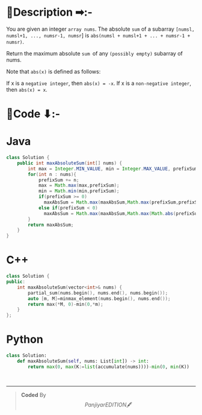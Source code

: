 # 📍Description ➡:-
<!-- Describe your first thoughts on how to solve this problem. -->
You are given an integer `array nums`. The absolute `sum` of a subarray `[numsl, numsl+1, ..., numsr-1, numsr`] is `abs(numsl + numsl+1 + ... + numsr-1 + numsr)`.

Return the maximum absolute `sum `of any `(possibly empty)` subarray of nums.

Note that `abs(x)` is defined as follows:

If x is a `negative integer`, then `abs(x) = -x`.
If x is a `non-negative integer`, then `abs(x) = x`.


# 📝Code ⬇:-


# Java
```java []
class Solution {
    public int maxAbsoluteSum(int[] nums) {
        int max = Integer.MIN_VALUE, min = Integer.MAX_VALUE, prefixSum = 0, maxAbsSum = 0;
        for(int n : nums){
            prefixSum += n;
            max = Math.max(max,prefixSum);
            min = Math.min(min,prefixSum);
            if(prefixSum >= 0)
              maxAbsSum = Math.max(maxAbsSum,Math.max(prefixSum,prefixSum-min));
            else if(prefixSum < 0)
              maxAbsSum = Math.max(maxAbsSum,Math.max(Math.abs(prefixSum),Math.abs(prefixSum-max)));
        }
        return maxAbsSum;
    }
}

```

# C++
``` cpp []
class Solution {
public:
    int maxAbsoluteSum(vector<int>& nums) {
        partial_sum(nums.begin(), nums.end(), nums.begin());
        auto [m, M]=minmax_element(nums.begin(), nums.end());
        return max(*M, 0)-min(0,*m);
    }
};
```

# Python
``` python []
class Solution:
    def maxAbsoluteSum(self, nums: List[int]) -> int:
        return max(0, max(K:=list(accumulate(nums))))-min(0, min(K))
        
           
```

---

>    **Coded** By $$Panjiyar EDITION 🖋  $$

               
